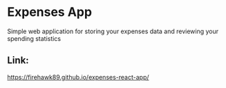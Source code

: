 # Expenses App

Simple web application for storing your expenses data and reviewing your spending statistics

## Link:

https://firehawk89.github.io/expenses-react-app/
